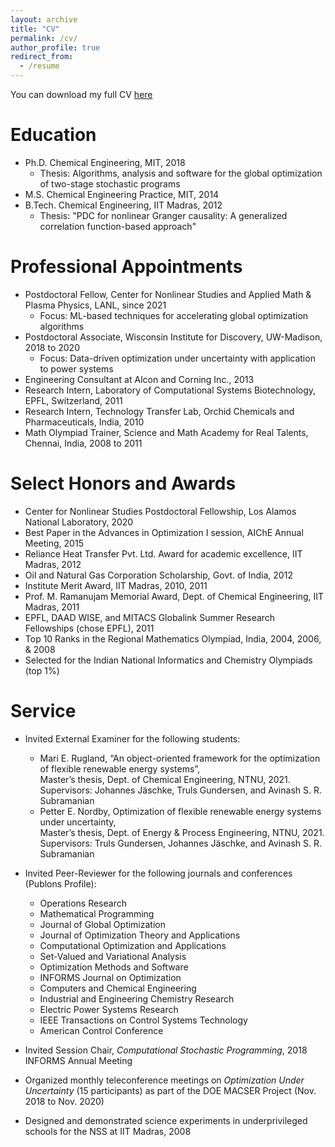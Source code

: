 ```yaml
---
layout: archive
title: "CV"
permalink: /cv/
author_profile: true
redirect_from:
  - /resume
---
```


You can download my full CV <a href = "https://rohitkannan.github.io/files/RohitKannan_CV.pdf" target="_blank">here</a>

Education
======
* Ph.D. Chemical Engineering, MIT, 2018
  * Thesis: <a href = "https://dspace.mit.edu/handle/1721.1/117326" target="_blank" style="text-decoration:none">Algorithms, analysis and software for the global optimization of two-stage stochastic programs</a>
* M.S. Chemical Engineering Practice, MIT, 2014
* B.Tech. Chemical Engineering, IIT Madras, 2012
  * Thesis: "PDC for nonlinear Granger causality: A generalized correlation function-based approach"

Professional Appointments
======
* Postdoctoral Fellow, <a href = "https://cnls.lanl.gov/External/" target="_blank" style="text-decoration:none">Center for Nonlinear Studies</a> and <a href = "https://www.lanl.gov/org/ddste/aldsc/theoretical/applied-mathematics-plasma-physics/index.php" target="_blank" style="text-decoration:none">Applied Math & Plasma Physics</a>, LANL, since 2021
  * Focus: ML-based techniques for accelerating global optimization algorithms
* Postdoctoral Associate, <a href = "https://wid.wisc.edu/" target="_blank" style="text-decoration:none">Wisconsin Institute for Discovery</a>, UW-Madison, 2018 to 2020
  * Focus: Data-driven optimization under uncertainty with application to power systems
* Engineering Consultant at Alcon and Corning Inc., 2013
* Research Intern, Laboratory of Computational Systems Biotechnology, EPFL, Switzerland, 2011
* Research Intern, Technology Transfer Lab, Orchid Chemicals and Pharmaceuticals, India, 2010
* Math Olympiad Trainer, Science and Math Academy for Real Talents, Chennai, India, 2008 to 2011

Select Honors and Awards
======
* <a href = "https://cnls.lanl.gov/External/" target="_blank" style="text-decoration:none">Center for Nonlinear Studies</a> Postdoctoral Fellowship, Los Alamos National Laboratory, 2020
* Best Paper in the Advances in Optimization I session, AIChE Annual Meeting, 2015
* Reliance Heat Transfer Pvt. Ltd. Award for academic excellence, IIT Madras, 2012
* Oil and Natural Gas Corporation Scholarship, Govt. of India, 2012
* Institute Merit Award, IIT Madras, 2010, 2011
* Prof. M. Ramanujam Memorial Award, Dept. of Chemical Engineering, IIT Madras, 2011
* EPFL, <a href = "https://www2.daad.de/deutschland/stipendium/datenbank/en/21148-scholarship-database/?daad=1&detail=50015295&origin=4&page=1&q=wise&status=1&subjectGrps" target="_blank" style="text-decoration:none">DAAD WISE</a>, and <a href = "https://www.mitacs.ca/en/programs/globalink" target="_blank" style="text-decoration:none">MITACS Globalink</a> Summer Research Fellowships (chose EPFL), 2011
* Top 10 Ranks in the Regional Mathematics Olympiad, India, 2004, 2006, & 2008
* Selected for the Indian National Informatics and Chemistry Olympiads (top 1%)

Service
======
* Invited External Examiner for the following students:
  * Mari E. Rugland, “An object-oriented framework for the optimization of flexible renewable energy systems”, <br/> Master’s thesis, Dept. of Chemical Engineering, NTNU, 2021.  <br/> Supervisors: Johannes Jäschke, Truls Gundersen, and Avinash S. R. Subramanian
  * Petter E. Nordby, <a href = "https://ntnuopen.ntnu.no/ntnu-xmlui/handle/11250/2787182" target="_blank" style="text-decoration:none">Optimization of flexible renewable energy systems under uncertainty</a>, <br/> Master’s thesis, Dept. of Energy & Process Engineering, NTNU, 2021. <br/> Supervisors: Truls Gundersen, Johannes Jäschke, and Avinash S. R. Subramanian

* Invited Peer-Reviewer for the following journals and conferences (<a href = "https://publons.com/researcher/4637031/rohit-kannan/" target="_blank" style="text-decoration:none">Publons Profile</a>):
  * Operations Research
  * Mathematical Programming
  * Journal of Global Optimization
  * Journal of Optimization Theory and Applications
  * Computational Optimization and Applications
  * Set-Valued and Variational Analysis
  * Optimization Methods and Software
  * INFORMS Journal on Optimization
  * Computers and Chemical Engineering
  * Industrial and Engineering Chemistry Research
  * Electric Power Systems Research
  * IEEE Transactions on Control Systems Technology
  * American Control Conference

* Invited Session Chair, *Computational Stochastic Programming*, 2018 INFORMS Annual Meeting

* Organized monthly teleconference meetings on *Optimization Under Uncertainty* (15 participants) as part of the <a href = "https://www.mcs.anl.gov/MACSER/" target="_blank" style="text-decoration:none">DOE MACSER Project</a> (Nov. 2018 to Nov. 2020)

* Designed and demonstrated science experiments in underprivileged schools for the NSS at IIT Madras, 2008 



